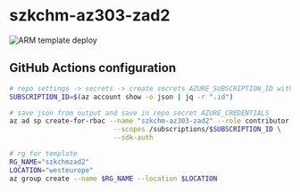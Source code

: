 # szkchm-az303-zad2

![ARM template deploy](https://github.com/bpelikan/szkchm-az303-zad2/workflows/ARM%20template%20deploy/badge.svg)


## GitHub Actions configuration
```bash
# repo settings -> secrets -> create secrets AZURE_SUBSCRIPTION_ID with value from `echo $SUBSCRIPTION_ID`
SUBSCRIPTION_ID=$(az account show -o json | jq -r ".id")

# save json from output and save in repo secret AZURE_CREDENTIALS
az ad sp create-for-rbac --name "szkchm-az303-zad2" --role contributor \
                          --scopes /subscriptions/$SUBSCRIPTION_ID \
                          --sdk-auth

# rg for template
RG_NAME="szkchmzad2"
LOCATION="westeurope"
az group create --name $RG_NAME --location $LOCATION
```